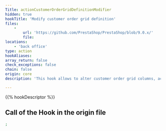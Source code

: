 ```yaml
---
Title: actionCustomerOrderGridDefinitionModifier
hidden: true
hookTitle: 'Modify customer order grid definition'
files:
    -
        url: 'https://github.com/PrestaShop/PrestaShop/blob/9.0.x/'
        file: 
locations:
    - 'back office'
type: action
hookAliases: 
array_return: false
check_exceptions: false
chain: false
origin: core
description: 'This hook allows to alter customer order grid columns, actions and filters'

---
```


{{% hookDescriptor %}}

## Call of the Hook in the origin file

```php
;
```
